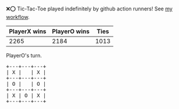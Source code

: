 :x::o: Tic-Tac-Toe played indefinitely by github action runners! See [my workflow](.github/workflows/play.yaml).

|PlayerX wins|PlayerO wins|Ties|
|-|-|-|
|2265|2184|1013|

PlayerO's turn.

<pre>
+---+---+---+
| X |   | X |
+---+---+---+
| O |   | O |
+---+---+---+
| X | O | X |
+---+---+---+
</pre>